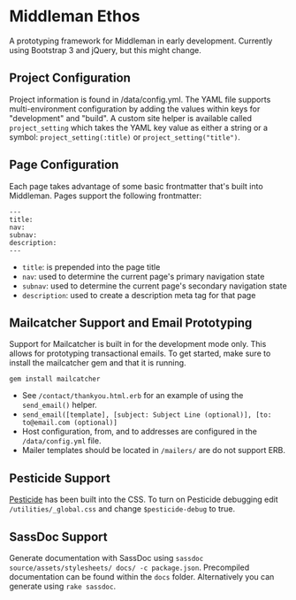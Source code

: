 # Middleman Ethos

A  prototyping framework for Middleman in early development. Currently using Bootstrap 3 and jQuery, but this might change.

## Project Configuration

Project information is found in /data/config.yml. The YAML file supports multi-environment configuration by adding the values within keys for "development" and "build". A custom site helper is available called `project_setting` which takes the YAML key value as either a string or a symbol: `project_setting(:title)` or `project_setting("title")`.

## Page Configuration

Each page takes advantage of some basic frontmatter that's built into Middleman. Pages support the following frontmatter:

```
---
title:
nav:
subnav:
description:
---
```

* `title`: is prepended into the page title
* `nav`: used to determine the current page's primary navigation state
* `subnav`: used to determine the current page's secondary navigation state
* `description`: used to create a description meta tag for that page

## Mailcatcher Support and Email Prototyping

Support for Mailcatcher is built in for the development mode only. This allows for prototyping transactional emails. To get started, make sure to install the mailcatcher gem and that it is running.

`gem install mailcatcher`

* See `/contact/thankyou.html.erb` for an example of using the `send_email()` helper.
* `send_email([template], [subject: Subject Line (optional)], [to: to@email.com (optional)]`
* Host configuration, from, and to addresses are configured in the `/data/config.yml` file.
* Mailer templates should be located in `/mailers/` are do not support ERB.

## Pesticide Support

[Pesticide](http://pesticide.io/) has been built into the CSS. To turn on Pesticide debugging edit `/utilities/_global.css` and change `$pesticide-debug` to true.

## SassDoc Support
Generate documentation with SassDoc using `sassdoc source/assets/stylesheets/ docs/ -c package.json`. Precompiled documentation can be found within the `docs` folder. Alternatively you can generate using `rake sassdoc`.
